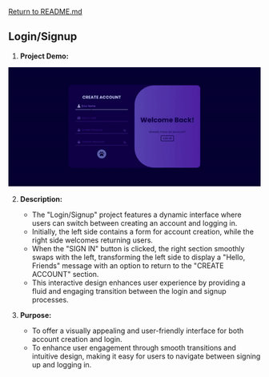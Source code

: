 [Return to README.md](https://github.com/nguyenthiyenchi/front-end-projects/blob/main/README.md)

## Login/Signup
1. **Project Demo:**

![Login/Signup](./resources/demo.gif)

2. **Description:** 
    - The "Login/Signup" project features a dynamic interface where users can switch between creating an account and logging in. 
    - Initially, the left side contains a form for account creation, while the right side welcomes returning users. 
    - When the "SIGN IN" button is clicked, the right section smoothly swaps with the left, transforming the left side to display a "Hello, Friends" message with an option to return to the "CREATE ACCOUNT" section. 
    - This interactive design enhances user experience by providing a fluid and engaging transition between the login and signup processes.
    
3. **Purpose:** 
    - To offer a visually appealing and user-friendly interface for both account creation and login.
    - To enhance user engagement through smooth transitions and intuitive design, making it easy for users to navigate between signing up and logging in.